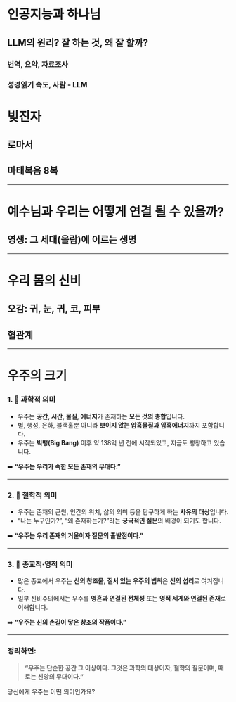 # 인공지능과 하나님
## LLM의 원리? 잘 하는 것, 왜 잘 할까?
### 번역, 요약, 자료조사
### 성경읽기 속도, 사람 - LLM

# 빚진자 
## 로마서
## 마태복음 8복
---
# 예수님과 우리는 어떻게 연결 될 수 있을까?
## 영생: 그 세대(올람)에 이르는 생명
---
# 우리 몸의 신비
## 오감: 귀, 눈, 귀, 코, 피부
## 혈관계
---
# 우주의 크기

### 1. 🌌 **과학적 의미**

* 우주는 **공간, 시간, 물질, 에너지**가 존재하는 **모든 것의 총합**입니다.
* 별, 행성, 은하, 블랙홀뿐 아니라 **보이지 않는 암흑물질과 암흑에너지**까지 포함합니다.
* 우주는 **빅뱅(Big Bang)** 이후 약 138억 년 전에 시작되었고, 지금도 팽창하고 있습니다.

➡️ **“우주는 우리가 속한 모든 존재의 무대다.”**

---

### 2. 🧠 **철학적 의미**

* 우주는 존재의 근원, 인간의 위치, 삶의 의미 등을 탐구하게 하는 **사유의 대상**입니다.
* “나는 누구인가?”, “왜 존재하는가?”라는 **궁극적인 질문**의 배경이 되기도 합니다.

➡️ **“우주는 우리 존재의 거울이자 질문의 출발점이다.”**

---

### 3. 💫 **종교적·영적 의미**

* 많은 종교에서 우주는 **신의 창조물**, **질서 있는 우주의 법칙**은 **신의 섭리**로 여겨집니다.
* 일부 신비주의에서는 우주를 **영혼과 연결된 전체성** 또는 **영적 세계와 연결된 존재**로 이해합니다.

➡️ **“우주는 신의 손길이 닿은 창조의 작품이다.”**

---

### 정리하면:

> **“우주는 단순한 공간 그 이상이다. 그것은 과학의 대상이자, 철학의 질문이며, 때로는 신앙의 무대이다.”**

당신에게 우주는 어떤 의미인가요?
